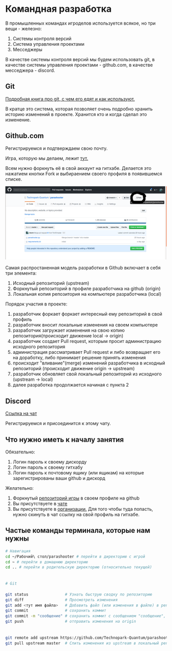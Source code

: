 # Командная разработка

В промышленных командах игроделов используется всякое, но три вещи - железно:
1. Системы контроля версий
2. Система управления проектами
3. Месседжеры

В качестве системы контроля версий мы будем использовать git, в качестве системы управления проектами - github.com, в качестве месседжера - discord.

## Git

[Подробная книга про git, с чем его едят и как используют.](https://git-scm.com/book/ru/v2)

В кратце это система, которая позволяет очень подробно хранить историю изменений в проекте. Хранится кто и когда сделал это изменение. 


## Github.com
Регистрируемся и подтверждаем свою почту. 

Игра, которую мы делаем, лежит [тут.](https://github.com/Technopark-Quantum/parashooter)

Всем нужно форкнуть её в свой аккаунт на гитхабе. Делается это нажатием кнопки Fork и выбираением своего профиля в появившемся списке.

![fork](./images/github_fork.png "fork")

Самая распростаненная модель разработки в Github включает в себя три элемента:

1. Исходный репозиторий (upstream)
2. Форкнутый репозиторий в профиле разработчика на github (origin)
3. Локальная копия репозитория на компьютере разработчика (local)

Порядок участия в проекте:
1. разработчик форкает форкает интересный ему репозиторий в свой профиль
2. разработчик вносит локальные изменения на своем компьютере
3. разработчик загружает изменения на свою копию репозитория(происходит движение local -> origin)
4. разработчик создает Pull request, которым просит администрацию исходного репозитория 
5. администрация рассматривает Pull request и либо возвращает его на доработку, либо принимает решение принять изменения
6. происходит "вливание"(merge) изменений разработчика в исходный репозиторий (происходит движение origin -> upstream)
7. разработчик обновляет свой локальный репозиторий из исходного (upstream -> local)
8. далее разработка продолжается начиная с пункта 2


## Discord 
[Ссылка на чат](https://discordapp.com/invite/N8baZdd)

Регистрируемся и присоединится к этому чату. 


## Что нужно иметь к началу занятия

Обязательно:
1. Логин пароль к своему дискорду
2. Логин пароль к своему гитхабу
3. Логин пароль к почтовому ящику (или ящикам) на которые зарегистрированы ваши github и дискорд

Желательно:
1. Форкнутый [репозиторий игры](https://github.com/Technopark-Quantum/parashooter) в своем профиле на github
2. Вы присутствуете в [чате](https://discordapp.com/invite/N8baZdd)
3. Вы присутствуете в [организации.](https://github.com/Technopark-Quantum) Для того чтобы туда попасть, нужно скинуть в чат ссылку на свой профиль на гитхабе.

## Частые команды терминала, которые нам нужны

```bash
# Навигация
cd ~/Рабочий\ стол/parashooter # перейти в директорию с игрой
cd ~ # перейти в домашнюю директорию
cd .. # перейти в родительскую директорию (относительно текущей)


# Git

git status                # Узнать быструю сводку по репозиторию
git diff                  # Просмотреть изменения
git add <тут имя файла>   # Добавить файл (или изменения в файле) в репозиторий
git commit                # сохранить коммит
git commit -m "сообщение" # сохранить коммит с сообщением "сообщение", не открывать редактор
git push                  # отправить изменения на origin


git remote add upstream https://github.com/Technopark-Quantum/parashooter # Настроить upstream для локального репозитория
git pull upstream master  # Слить изменения из upstream в локальный репозиторий

```
